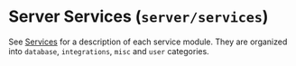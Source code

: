 # Server Services (`server/services`)

See [Services](../backend/services.md) for a description of each service module. They are organized into `database`, `integrations`, `misc` and `user` categories.
